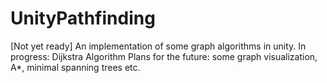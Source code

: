 # UnityPathfinding
[Not yet ready]
An implementation of some graph algorithms in unity.
In progress: Dijkstra Algorithm
Plans for the future: some graph visualization, A*, minimal spanning trees etc.
